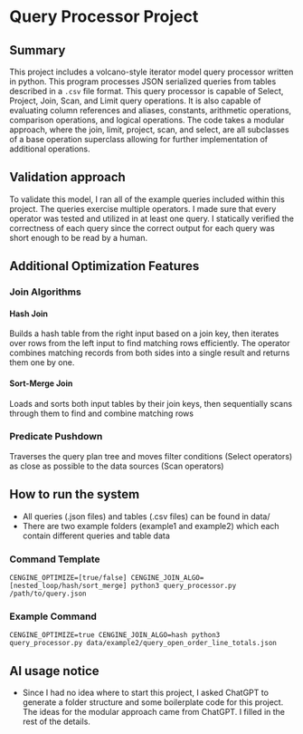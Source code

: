 # Query Processor Project 
## Summary
This project includes a volcano-style iterator model query processor written in python. This program processes JSON serialized queries from tables described in a `.csv` file format. This query processor is capable of Select, Project, Join, Scan, and Limit query operations. It is also capable of evaluating column references and aliases, constants, arithmetic operations, comparison operations, and logical operations. The code takes a modular approach, where the join, limit, project, scan, and select, are all subclasses of a base operation superclass allowing for further implementation of additional operations.

## Validation approach
To validate this model, I ran all of the example queries included within this project. The queries exercise multiple operators. I made sure that every operator was tested and utilized in at least one query. I statically verified the correctness of each query since the correct output for each query was short enough to be read by a human.

## Additional Optimization Features
### Join Algorithms
#### Hash Join
Builds a hash table from the right input based on a join key, then iterates over rows from the left input to find matching rows efficiently. The operator combines matching records from both sides into a single result and returns them one by one.

#### Sort-Merge Join
Loads and sorts both input tables by their join keys, then sequentially scans through them to find and combine matching rows

### Predicate Pushdown
Traverses the query plan tree and moves filter conditions (Select operators) as close as possible to the data sources (Scan operators)

## How to run the system
- All queries (.json files) and tables (.csv files) can be found in data/
- There are two example folders (example1 and example2) which each contain different queries and table data

### Command Template
`CENGINE_OPTIMIZE=[true/false] CENGINE_JOIN_ALGO=[nested_loop/hash/sort_merge] python3 query_processor.py /path/to/query.json`

### Example Command
`CENGINE_OPTIMIZE=true CENGINE_JOIN_ALGO=hash python3 query_processor.py data/example2/query_open_order_line_totals.json`

## AI usage notice
- Since I had no idea where to start this project, I asked ChatGPT to generate a folder structure and some boilerplate code for this project. The ideas for the modular approach came from ChatGPT. I filled in the rest of the details.
